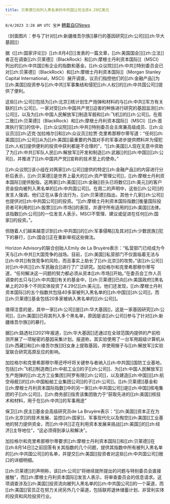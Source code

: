 ```yaml
---
title: 贝莱德已向列入黑名单的中共国公司注资4.29亿美元
---
```

`8/4/2023 3:28 AM UTC 宝尹` [轉載自GNews](https://gnews.org/articles/1522498)

（封面图片：参与了针对[[zh:新疆维吾尔族]]暴行的基因研究[[zh:公司]][[zh:华大基因]]）

据《[[zh:国家评论]]》[[zh:8月4日]]发表的一篇文章，[[zh:美国国会]][[zh:立法]]者正在调查[[zh:贝莱德]]（BlackRock）和[[zh:摩根士丹利资本国际]]（MSCI）列出的[[zh:中共国]]有企业的指数和基金。[[zh:众议院]][[zh:中共]]特别委员会已对[[zh:贝莱德]]（BlackRock）和[[zh:摩根士丹利资本国际]]（Morgan Stanley Capital International，MSCI）展开调查，议员们指控他们的[[zh:金融产品]]为[[zh:美国]]投资参与[[zh:中共]]军事集结和侵犯[[zh:人权]]的[[zh:中共国公司]]提供了便利。

这些[[zh:公司]]包括为[[zh:北京]]核计划生产炮弹和材料的与[[zh:中共]]军方有关联的[[zh:公司]]，一家对受[[zh:中国共产党]]迫害的种族进行研究的基因监测[[zh:公司]]，以及为[[zh:中国人民解放军]]制造军舰和[[zh:飞机]]的[[zh:公司]]。在周二致[[zh:贝莱德]]（BlackRock）和[[zh:摩根士丹利资本国际]]（MSCI）[[zh:首席执行官]]的信中，[[zh:众议院]][[zh:中共]]特别委员会主席兼高级成员、[[zh:众议员]][[zh:迈克·加拉格尔]]和[[zh:众议员]]拉贾·克里希那穆尔蒂写道：“任何[[zh:美国]][[zh:公司]]从为[[zh:美国]]最重要的外国对手的军事进步提供燃料并为侵犯[[zh:人权]]提供便利的投资中获利都是不合理的”，“[[zh:美国]]人现在无意中资助了为[[zh:中共]]军队人民[[zh:解放军]]开发和制造[[zh:武器]]的[[zh:中国]][[zh:公司]]，并推进了[[zh:中国共产党]]宣称的技术至上的使命。”

[[zh:众议院]]该小组在对两家[[zh:公司]]提供的特定[[zh:金融产品]]的内容进行分析后表示，[[zh:贝莱德]]是世界上最大的[[zh:资产管理公司]]，[[zh:摩根士丹利资本国际]]提供股指，这两家[[zh:美国]][[zh:金融]]巨头已将数亿[[zh:美元]]的客户资金投向被列入黑名单的[[zh:中共国公司]]。在周二的声明中，这些[[zh:公司]]的发言人强调，他们正在从事合法行为，[[zh:贝莱德]]指出，其他十几家[[zh:公司]]也提供对[[zh:中共国公司]]的投资。“[[zh:摩根士丹利资本国际指数]]衡量国际投资者可利用的[[zh:股票]][[zh:市场]]的表现，并遵守所有适用的[[zh:美国]]法律。该指数[[zh:公司]]的一位发言人表示，MSCI不管理、建议或促进在任何[[zh:国家]]的投资。”。

但随着人们越来越意识到[[zh:中共国]]的[[zh:军事侵略]]及其对[[zh:少数民族]]犯下的暴行，[[zh:国会]]正在重新审视这些做法。

Horizon Advisory的联合创始人Emily de La Bruyère表示：“私营部门已经成为今天与[[zh:中共]]大国竞争的战场。目前，[[zh:美国]]私营部门不仅面临着无法与[[zh:中共]]有效竞争的风险，而且事实上助长了[[zh:北京]]的攻势。”该[[zh:公司]]对[[zh:中共]][[zh:军民融合]]进行了广泛研究。加拉格尔和克里希那穆尔蒂写道，“任何解决这一问题的努力都必须从资本[[zh:市场]]开始。”在委员会工作人员调查的五只与[[zh:中共国]]有关的基金中，[[zh:贝莱德]]已向[[zh:美国政府]]黑名单上的20多个不同实体投资了4.29亿[[zh:美元]]。他们还发现，[[zh:摩根士丹利资本国际]]的五个指数共包括40多家被列入黑名单的[[zh:中国]][[zh:公司]]，而[[zh:贝莱德]]基金包括20多家被纳入黑名单的[[zh:公司]]。

值得注意的是，其中一家[[zh:公司]]是[[zh:华大基因]]，这是一家基因研究[[zh:公司]]，[[zh:美国]]已将其列入多个黑名单，原因是该[[zh:公司]]参与了针对[[zh:新疆维吾尔族]]的暴行。

据[[zh:路透社]]2021年报道，[[zh:华大基因]]还通过在全球范围内提供的产前检测开展了一项秘密的基因采集计划。报道称，其实验使用了一台军用超级计算机从[[zh:西藏]]和[[zh:维吾尔族]]妇女身上提取基因，并使用猴子与[[zh:解放军]]实验室联合研究高原反应的影响。

加拉格尔和克里希那穆尔蒂还呼吁将关键参与者纳入[[zh:中共国]]国防工业基地，包括[[zh:飞机]]制造商[[zh:中航工业]]的子[[zh:公司]]、为[[zh:中国人民解放军]]生产炮弹的[[zh:北方工业集团]]阿罗有限[[zh:公司]]，以及建造[[zh:中国]][[zh:航空母舰]]的[[zh:中国船舶工业集团公司]]的子[[zh:公司]]。[[zh:贝莱德]]基金和[[zh:摩根士丹利资本国际指数]]中的另一家[[zh:中共国公司]]是[[zh:中国]]核电集团的子[[zh:公司]]，[[zh:商务部]]指责该集团致力于“获取先进的[[zh:美国]]核技术和材料，用于在[[zh:中共]]的军事用途”

保卫[[zh:民主]]基金会高级研究员de La Bruyère表示：“[[zh:美国]]资本正在为[[zh:北京]]的技术发展、监控[[zh:国家]]、军事现代化以及掏空[[zh:美国]]工业基地的努力提供资金，而[[zh:中共]]正在利用资本发展来挑战[[zh:美国]]的[[zh:经济]]主导地位”，“这必须得到承认和解决”。

加拉格尔和克里希那穆尔蒂要求[[zh:摩根士丹利资本国际]]和[[zh:贝莱德]]在[[zh:8月14日]]之前回答有关其指数的几个问题，提供其指数中所有被列入黑名单的[[zh:中共国公司]]的名单，并提交[[zh:美国]]投资者对这些[[zh:中共国公司]]敞口的详细明细。

[[zh:贝莱德]]的声明称，该[[zh:公司]]“将继续就所提出的问题与特别委员会直接接触”，而[[zh:摩根士丹利资本国际]]发言人表示，将审查委员会的信息请求。这项调查涉及[[zh:美国]]投资流向被列入黑名单的[[zh:中共国公司]]的一个渠道，而[[zh:美国]]官员正在努力关闭另外几个渠道，包括联邦退休储蓄计划、非营利实体的投资和风险投资行业。
